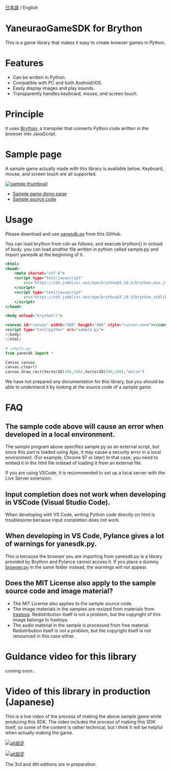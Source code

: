 [日本語](readme.md) / English

# YaneuraoGameSDK for Brython

This is a game library that makes it easy to create browser games in Python.

# Features

- Can be written in Python.
- Compatible with PC and both Android/iOS.
- Easily display images and play sounds.
- Transparently handles keyboard, mouse, and screen touch.

# Principle

It uses [Brython](https://brython.info/), a transpiler that converts Python code written in the browser into JavaScript.

# Sample page

A sample game actually made with this library is available below.
Keyboard, mouse, and screen touch are all supported.

[![sample thumbnail](https://yaneurao.github.io/yanesdk-for-brython/gif/sample-thumb.png)](https://yaneurao.github.io/yanesdk-for-brython/)

- [Sample game demo page](https://yaneurao.github.io/yanesdk-for-brython/)
- [Sample source code](sample)

# Usage

Please download and use [yanesdk.py](yanesdk/yanesdk.py) from this GitHub.

You can load brython from cdn as follows, and execute brython() in onload of body. you can load another file written in python called sample.py and import yanesdk at the beginning of it.

```sample.html
<html>
<head>
    <meta charset="utf-8">
    <script type="text/javascript"
        src="https://cdn.jsdelivr.net/npm/brython@3.10.5/brython.min.js">
    </script>
    <script type="text/javascript"
        src="https://cdn.jsdelivr.net/npm/brython@3.10.5/brython_stdlib.js">
    </script>
</head>

<body onload="brython()">

<canvas id="canvas" width="800" height="400" style="cursor:none"></canvas>
<script type="text/python" src="sample.py">
</body>
</html>
```

```sample.py
# sample.py
from yanesdk import *

Canvas canvas
canvas.clear()
canvas.draw_rect(Vector2D(100,100),Vector2D(200,200),"white")
```

We have not prepared any documentation for this library, but you should be able to understand it by looking at the source code of a sample game.


# FAQ

## The sample code above will cause an error when developed in a local environment.

The sample program above specifies sample.py as an external script, but since this part is loaded using Ajax, it may cause a security error in a local environment. (For example, Chrome 97 or later) In that case, you need to embed it in the html file instead of loading it from an external file.

If you are using VSCode, it is recommended to set up a local server with the Live Server extension.

## Input completion does not work when developing in VSCode (Visual Studio Code).

When developing with VS Code, writing Python code directly on html is troublesome because input completion does not work.

## When developing in VS Code, Pylance gives a lot of warnings for yanesdk.py.

This is because the browser you are importing from yanesdk.py is a library provided by Brython and Pylance cannot access it. If you place a dummy [browser.py](https://github.com/yaneurao/yanesdk-for-brython/blob/main/yanesdk/browser.py) in the same folder instead, the warnings will not appear.

## Does the MIT License also apply to the sample source code and image material?

- The MIT License also applies to the sample source code.
- The image materials in the samples are resized from materials from [Irastoya](https://www.irasutoya.com/). Redistribution itself is not a problem, but the copyright of this image belongs to Irastoya.
- The audio material in the sample is processed from free material. Redistribution itself is not a problem, but the copyright itself is not renounced in this case either.

# Guidance video for this library

coming soon..

# Video of this library in production (Japanese)

This is a live video of the process of making the above sample game while producing this SDK. The video includes the process of making this SDK itself, so some of the content is rather technical, but I think it will be helpful when actually making the game.

[![alt設定](http://img.youtube.com/vi/CVWYS_9ZtfM/mqdefault.jpg)](https://www.youtube.com/watch?v=CVWYS_9ZtfM)

[![alt設定](http://img.youtube.com/vi/TviN9fnl89o/mqdefault.jpg)](https://www.youtube.com/watch?v=TviN9fnl89o)

The 3rd and 4th editions are in preparation.

